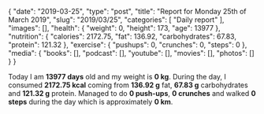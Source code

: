 {
    "date": "2019-03-25",
    "type": "post",
    "title": "Report for Monday 25th of March 2019",
    "slug": "2019\/03\/25",
    "categories": [
        "Daily report"
    ],
    "images": [],
    "health": {
        "weight": 0,
        "height": 173,
        "age": 13977
    },
    "nutrition": {
        "calories": 2172.75,
        "fat": 136.92,
        "carbohydrates": 67.83,
        "protein": 121.32
    },
    "exercise": {
        "pushups": 0,
        "crunches": 0,
        "steps": 0
    },
    "media": {
        "books": [],
        "podcast": [],
        "youtube": [],
        "movies": [],
        "photos": []
    }
}

Today I am <strong>13977 days</strong> old and my weight is <strong>0 kg</strong>. During the day, I consumed <strong>2172.75 kcal</strong> coming from <strong>136.92 g</strong> fat, <strong>67.83 g</strong> carbohydrates and <strong>121.32 g</strong> protein. Managed to do <strong>0 push-ups</strong>, <strong>0 crunches</strong> and walked <strong>0 steps</strong> during the day which is approximately <strong>0 km</strong>.